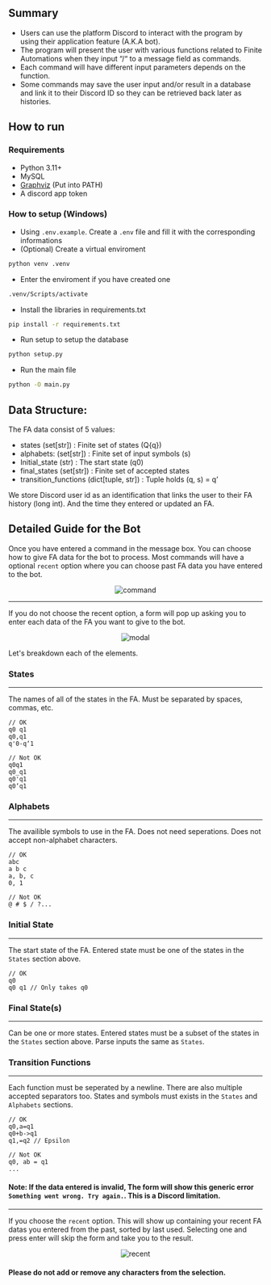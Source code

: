 ## Summary
- Users can use the platform Discord to interact with the program by using their application feature (A.K.A bot).
- The program will present the user with various functions related to Finite Automations when they input “/“ to a message field as commands.
- Each command will have different input parameters depends on the function.
- Some commands may save the user input and/or result in a database and link it to their Discord ID so they can be retrieved back later as histories.


## How to run

### Requirements

- Python 3.11+
- MySQL
- [Graphviz](https://graphviz.org/) (Put into PATH)
- A discord app token

### How to setup (Windows)
- Using `.env.example`. Create a `.env` file and fill it with the corresponding informations
- (Optional) Create a virtual enviroment
```bash
python venv .venv
```
- Enter the enviroment if you have created one
```bash
.venv/Scripts/activate
```
- Install the libraries in requirements.txt
```bash
pip install -r requirements.txt
```
- Run setup to setup the database
```bash
python setup.py
```
- Run the main file
```bash
python -O main.py
```


## Data Structure:
The FA data consist of 5 values:
- states (set[str]) : Finite set of states (Q{q})
- alphabets: (set[str]) : Finite set of input symbols (s)
- Initial_state (str) : The start state (q0)
- final_states (set[str]) : Finite set of accepted states
- transition_functions (dict[tuple, str]) : Tuple holds (q, s) = q’

We store Discord user id as an identification that links the user to their FA history (long int). And the time they entered or updated an FA.


## Detailed Guide for the Bot
Once you have entered a command in the message box. You can choose how to give FA data for the bot to process.
Most commands will have a optional `recent` option where you can choose past FA data you have entered to the bot.
<center>

![command](https://github.com/Hout-Manut/Automata-Bot/assets/145747797/bc009126-8273-4806-a179-226cd13d9535)

</center>

---
If you do not choose the recent option, a form will pop up asking you to enter each data of the FA you want to give to the bot.
<center>

![modal](https://github.com/Hout-Manut/Automata-Bot/assets/145747797/cd8fc669-f6a1-4022-81ab-76bf23c43545)

</center>

Let's breakdown each of the elements.
### States
___
The names of all of the states in the FA. Must be separated by spaces, commas, etc.
```
// OK
q0 q1
q0,q1
q'0-q‘1

// Not OK
q0q1
q0_q1
q0'q1
q0‘q1
```

### Alphabets
___
The availible symbols to use in the FA. Does not need seperations. Does not accept non-alphabet characters.
```
// OK
abc
a b c
a, b, c
0, 1

// Not OK
@ # $ / ?...
```
### Initial State
___
The start state of the FA. Entered state must be one of the states in the `States` section above.
```
// OK
q0
q0 q1 // Only takes q0
```
### Final State(s)
___
Can be one or more states. Entered states must be a subset of the states in the `States` section above. Parse inputs the same as `States`.
### Transition Functions
___
Each function must be seperated by a newline. There are also multiple accepted separators too. States and symbols must exists in the `States` and `Alphabets` sections.

```
// OK
q0,a=q1
q0+b->q1
q1,=q2 // Epsilon

// Not OK
q0, ab = q1
...
```

#### Note: If the data entered is invalid, The form will show this generic error `Something went wrong. Try again.`. This is a Discord limitation.
---
If you choose the `recent` option. This will show up containing your recent FA datas you entered from the past, sorted by last used.
Selecting one and press enter will skip the form and take you to the result.
<center>

![recent](https://github.com/Hout-Manut/Automata-Bot/assets/145747797/e8455918-d7a8-486e-851b-514d43eda28c)

</center>

#### Please do not add or remove any characters from the selection.
